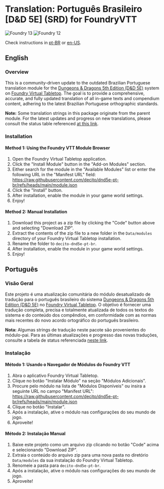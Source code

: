 # Translation: Português Brasileiro [D&D 5E] (SRD) for FoundryVTT

![Foundry 13](https://img.shields.io/badge/Foundry-v13-informational) ![Foundry 12](https://img.shields.io/badge/Foundry-v12-informational)

Check instructions in [pt-BR](#português) or [en-US](#english).

## English

### Overview

This is a community-driven update to the outdated Brazilian Portuguese translation module for the [Dungeons & Dragons 5th Edition (D&D 5E)](https://foundryvtt.com/packages/dnd5e) system on [Foundry Virtual Tabletop](https://foundryvtt.com/). The goal is to provide a comprehensive, accurate, and fully updated translation of all in-game texts and compendium content, adhering to the latest Brazilian Portuguese orthographic standards.

**Note:** Some translation strings in this package originate from the parent module. For the latest updates and progress on new translations, please consult the status table referenced [at this link](https://github.com/decito/dnd5e-pt-br/blob/main/status.md).

### Installation

#### Method 1: Using the Foundry VTT Module Browser

1. Open the Foundry Virtual Tabletop application.
2. Click the "Install Module" button in the "Add-on Modules" section.
3. Either search for the module in the "Available Modules" list or enter the following URL in the "Manifest URL" field:
   <https://raw.githubusercontent.com/decito/dnd5e-pt-br/refs/heads/main/module.json>
4. Click the "Install" button.
5. After installation, enable the module in your game world settings.
6. Enjoy!

#### Method 2: Manual Installation

1. Download this project as a zip file by clicking the "Code" button above and selecting "Download ZIP".
2. Extract the contents of the zip file to a new folder in the `Data/modules` directory of your Foundry Virtual Tabletop installation.
3. Rename the folder to `decito-dnd5e-pt-br`.
4. After installation, enable the module in your game world settings.
5. Enjoy!

## Português

### Visão Geral

Este projeto é uma atualização comunitária do módulo desatualizado de tradução para o português brasileiro do sistema [Dungeons & Dragons 5th Edition (D&D 5E)](https://foundryvtt.com/packages/dnd5e) no [Foundry Virtual Tabletop](https://foundryvtt.com/). O objetivo é fornecer uma tradução completa, precisa e totalmente atualizada de todos os textos do sistema e do conteúdo dos compêndios, em conformidade com as normas mais recentes do novo acordo ortográfico do português brasileiro.

**Nota:** Algumas strings de tradução neste pacote são provenientes do módulo-pai. Para as últimas atualizações e progresso das novas traduções, consulte a tabela de status referenciada [neste link](https://github.com/decito/dnd5e-pt-br/blob/main/status.md).

### Instalação

#### Método 1: Usando o Navegador de Módulos do Foundry VTT

1. Abra o aplicativo Foundry Virtual Tabletop.
2. Clique no botão "Instalar Módulo" na seção "Módulos Adicionais".
3. Procure pelo módulo na lista de "Módulos Disponíveis" ou insira a seguinte URL no campo "Manifest URL":
   <https://raw.githubusercontent.com/decito/dnd5e-pt-br/refs/heads/main/module.json>
4. Clique no botão "Instalar".
5. Após a instalação, ative o módulo nas configurações do seu mundo de jogo.
6. Aproveite!

#### Método 2: Instalação Manual

1. Baixe este projeto como um arquivo zip clicando no botão "Code" acima e selecionando "Download ZIP".
2. Extraia o conteúdo do arquivo zip para uma nova pasta no diretório `Data/modules` da sua instalação do Foundry Virtual Tabletop.
3. Renomeie a pasta para `decito-dnd5e-pt-br`.
4. Após a instalação, ative o módulo nas configurações do seu mundo de jogo.
5. Aproveite!
